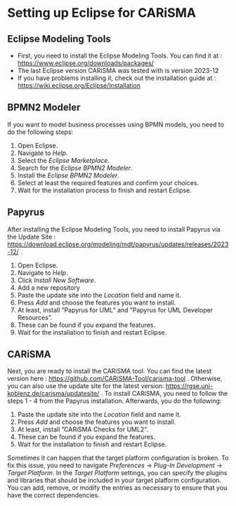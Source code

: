 # Setting up Eclipse for CARiSMA

## Eclipse Modeling Tools
- First, you need to install the Eclipse Modeling Tools. You can find it at : https://www.eclipse.org/downloads/packages/
- The last Eclipse version CARiSMA was tested with is version 2023-12
- If you have problems installing it, check out the installation guide at : https://wiki.eclipse.org/Eclipse/Installation

## BPMN2 Modeler
If you want to model business processes using BPMN models, you need to do the following steps:
1. Open Eclipse.
2. Navigate to *Help*.
3. Select the *Eclipse Marketplace*.
4. Search for the *Eclipse BPMN2 Modeler*.
5. Install the *Eclipse BPMN2 Modeler*.
6. Select at least the required features and confirm your choices.
7. Wait for the installation process to finish and restart Eclipse.


## Papyrus
After installing the Eclipse Modeling Tools, you need to install Papyrus via the Update Site : https://download.eclipse.org/modeling/mdt/papyrus/updates/releases/2023-12/ . 
1. Open Eclipse.
2. Navigate to *Help*.
3. Click *Install New Software*.
4. Add a new repository
5. Paste the update site into the *Location* field and name it.
6. Press *Add* and choose the features you want to install.
7. At least, install ”Papyrus for UML” and ”Papyrus for UML Developer
     Resources”.
8. These can be found if you expand the features.
9. Wait for the installation to finish and restart Eclipse.


## CARiSMA
Next, you are ready to install the CARiSMA tool. You can find the latest version here :
https://github.com/CARiSMA-Tool/carisma-tool .
Otherwise, you can also use the update site for the latest version: https://rgse.uni-koblenz.de/carisma/updatesite/ . To install CARiSMA, you need to follow the steps 1 - 4 from the Papyrus installation. Afterwards, you do the following:
1. Paste the update site into the *Location* field and name it.
2. Press *Add* and choose the features you want to install.
3. At least, install ”CARiSMA Checks for UML2".
4. These can be found if you expand the features.
5. Wait for the installation to finish and restart Eclipse.

Sometimes it can happen that the target platform configuration is broken. To fix this issue, you need to navigate *Preferences* → *Plug-In Development* → *Target Platform*. In the *Target Platform* settings, you can specify the plugins and libraries that should be included in your target platform configuration. You can add, remove, or modify the entries as necessary to ensure that you have the correct dependencies.
